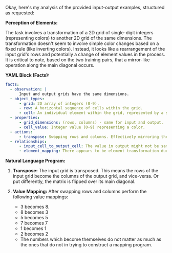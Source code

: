 Okay, here's my analysis of the provided input-output examples, structured as requested:

**Perception of Elements:**

The task involves a transformation of a 2D grid of single-digit integers (representing colors) to another 2D grid of the same dimensions. The transformation doesn't seem to involve simple color changes based on a fixed rule (like inverting colors). Instead, it looks like a rearrangement of the input grid's rows and potentially a change of element values in the process. It is critical to note, based on the two training pairs, that a mirror-like operation along the main diagonal occurs.

**YAML Block (Facts):**


```yaml
facts:
  - observation: |
      Input and output grids have the same dimensions.
  - object_types:
      - grid: 2D array of integers (0-9).
      - row: A horizontal sequence of cells within the grid.
      - cell: An individual element within the grid, represented by a single digit.
  - properties:
      - grid_dimensions: (rows, columns) - same for input and output.
      - cell_value: Integer value (0-9) representing a color.
  - actions:
      - transpose: Swapping rows and columns. Effectively mirroring the grid along the diagonal.
  - relationships:
      - input_cell_to_output_cell: The value in output might not be same, a transformation of elements might occur during the row-column swap.
      - element_mapping: There appears to be element transformation during the row-column swap process.
```


**Natural Language Program:**

1.  **Transpose:** The input grid is transposed. This means the rows of the input grid become the columns of the output grid, and vice-versa. Or put differently, the matrix is flipped over its main diagonal.

2.  **Value Mapping:** After swapping rows and columns perform the following value mappings:
    *   3 becomes 8.
    *   8 becomes 3
    *   5 becomes 5
    *   7 becomes 7
    *   1 becomes 1
    *   2 becomes 2
    * The numbers which become themselves do not matter as much as the ones that do not in trying to construct a mapping program.

